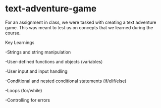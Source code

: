 # text-adventure-game
For an assignment in class, we were tasked with creating a text adventure game. This was meant to test us on concepts that we learned during the course.

Key Learnings

-Strings and string manipulation

-User-defined functions and objects (variables)

-User input and input handling

-Conditional and nested conditional statements (if/elif/else)

-Loops (for/while)

-Controlling for errors
